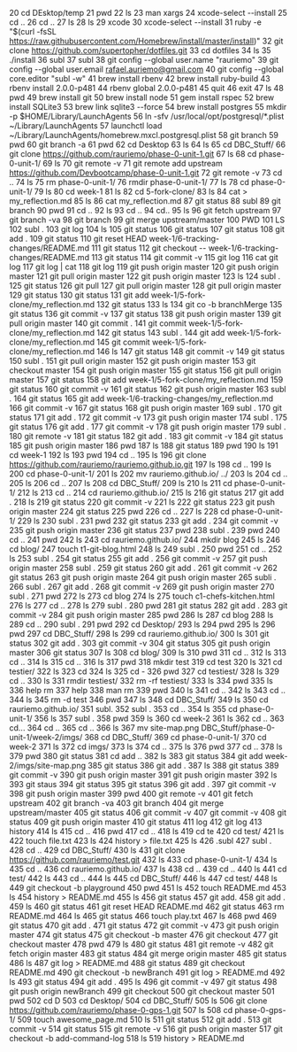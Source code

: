    20  cd DEsktop/temp
   21  pwd
   22  ls
   23  man xargs
   24  xcode-select --install
   25  cd ..
   26  cd ..
   27  ls
   28  ls
   29  xcode
   30  xcode-select --install
   31  ruby -e "$(curl -fsSL https://raw.githubusercontent.com/Homebrew/install/master/install)"
   32  git clone https://github.com/supertopher/dotfiles.git
   33  cd dotfiles
   34  ls
   35  ./install
   36  subl
   37  subl
   38  git config --global user.name "rauriemo"
   39  git config --global user.email rafael.auriemo@gmail.com
   40  git config --global core.editor "subl -w"
   41  brew install rbenv
   42  brew install ruby-build
   43  rbenv install 2.0.0-p481
   44  rbenv global 2.0.0-p481
   45  quit
   46  exit
   47  ls
   48  pwd
   49  brew install git
   50  brew install node
   51  gem install rspec
   52  brew install SQLite3
   53  brew link sqlite3 --force
   54  brew install postgres
   55  mkdir -p $HOME/Library/LaunchAgents
   56  ln -sfv /usr/local/opt/postgresql/*.plist ~/Library/LaunchAgents
   57  launchctl load ~/Library/LaunchAgents/homebrew.mxcl.postgresql.plist
   58  git branch
   59  pwd
   60  git branch -a
   61  pwd
   62  cd Desktop
   63  ls
   64  ls
   65  cd DBC_Stuff/
   66  git clone https://github.com/rauriemo/phase-0-unit-1.git
   67  ls
   68  cd phase-0-unit-1/
   69  ls
   70  git remote -v
   71  git remote add upstream https://github.com/Devbootcamp/phase-0-unit-1.git
   72  git remote -v
   73  cd ..
   74  ls
   75  rm phase-0-unit-1/
   76  rmdir phase-0-unit-1/
   77  ls
   78  cd phase-0-unit-1/
   79  ls
   80  cd week-1
   81  ls
   82  cd 5-fork-clone/
   83  ls
   84  cat > my_reflection.md 
   85  ls
   86  cat my_reflection.md 
   87  git status
   88  subl
   89  git branch
   90  pwd
   91  cd ..
   92  ls
   93  cd ..
   94   cd..
   95  ls
   96  git fetch upstream
   97  git branch -va
   98  git branch
   99  git merge upstream/master
  100  PWD
  101  LS
  102  subl .
  103  git log
  104  ls
  105  git status
  106  git status
  107  git status
  108  git add .
  109  git status
  110  git reset HEAD week-1/6-tracking-changes/README.md 
  111  git status
  112  git checkout -- week-1/6-tracking-changes/README.md 
  113  git status
  114  git commit -v
  115  git log
  116  cat git log
  117  git log | cat
  118  git log
  119  git push origin master
  120  git push origin master
  121  git pull origin master
  122  git push origin master
  123  ls
  124  subl .
  125  git status
  126  git pull
  127  git pull origin master
  128  git pull origin master
  129  git status
  130  git status
  131  git add week-1/5-fork-clone/my_reflection.md 
  132  git status
  133  ls
  134  git co -b branchMerge
  135  git status
  136  git commit -v
  137  git status
  138  git push origin master
  139  git pull origin master
  140  git commit .
  141  git commit week-1/5-fork-clone/my_reflection.md 
  142  git status
  143  subl .
  144  git add week-1/5-fork-clone/my_reflection.md 
  145  git commit week-1/5-fork-clone/my_reflection.md 
  146  ls
  147  git status
  148  git commit -v
  149  git status
  150  subl .
  151  git pull origin master
  152  git push origin master
  153  git checkout master
  154  git push origin master
  155  git status
  156  git pull origin master
  157  git status
  158  git add week-1/5-fork-clone/my_reflection.md 
  159  git status
  160  git commit -v
  161  git status
  162  git push origin master
  163  subl .
  164  git status
  165  git add week-1/6-tracking-changes/my_reflection.md 
  166  git commit -v
  167  git status
  168  git push origin master
  169  subl .
  170  git status
  171  git add .
  172  git commit -v
  173  git push origin master
  174  subl .
  175  git status
  176  git add .
  177  git commit -v
  178  git push origin master
  179  subl .
  180  git remote -v
  181  git status
  182  git add .
  183  git commit -v
  184  git status
  185  git push origin master
  186  pwd
  187  ls
  188  git status
  189  pwd
  190  ls
  191  cd week-1
  192  ls
  193  pwd
  194  cd ..
  195  ls
  196  git clone https://github.com/rauriemo/rauriemo.github.io.git
  197  ls
  198  cd ..
  199  ls
  200  cd phase-0-unit-1/
  201  ls
  202  mv rauriemo.github.io/ ../
  203  ls
  204  cd ..
  205  ls
  206  cd ..
  207  ls
  208  cd DBC_Stuff/
  209  ls
  210  ls
  211  cd phase-0-unit-1/
  212  ls
  213  cd ..
  214  cd rauriemo.github.io/
  215  ls
  216  git status
  217  git add .
  218  ls
  219  git status
  220  git commit -v
  221  ls
  222  git status
  223  git push origin master
  224  git status
  225  pwd
  226  cd ..
  227  ls
  228  cd phase-0-unit-1/
  229  ls
  230  subl .
  231  pwd
  232  git status
  233  git add .
  234  git commit -v
  235  git push origin master
  236  git status
  237  pwd
  238  subl .
  239  pwd
  240  cd ..
  241  pwd
  242  ls
  243  cd rauriemo.github.io/
  244  mkdir blog
  245  ls
  246  cd blog/
  247  touch t1-git-blog.html
  248  ls
  249  subl .
  250  pwd
  251  cd ..
  252  ls
  253  subl .
  254  git status
  255  git add .
  256  git commit -v
  257  git push origin master
  258  subl .
  259  git status
  260  git add .
  261  git commit -v
  262  git status
  263  git push origin maste
  264  git push origin master
  265  subli .
  266  subl .
  267  git add .
  268  git commit -v
  269  git push origin master
  270  subl .
  271  pwd
  272  ls
  273  cd blog
  274  ls
  275  touch c1-chefs-kitchen.html
  276  ls
  277  cd ..
  278  ls
  279  subl .
  280  pwd
  281  git status
  282  git add .
  283  git commit -v
  284  git push origin master
  285  pwd
  286  ls
  287  cd blog
  288  ls
  289  cd ..
  290  subl .
  291  pwd
  292  cd Desktop/
  293  ls
  294  pwd
  295  ls
  296  pwd
  297  cd DBC_Stuff/
  298  ls
  299  cd rauriemo.github.io/
  300  ls
  301  git status
  302  git add .
  303  git commit -v
  304  git status
  305  git push origin master
  306  git status
  307  ls
  308  cd blog/
  309  ls
  310  pwd
  311  cd ..
  312  ls
  313  cd ..
  314  ls
  315  cd ..
  316  ls
  317  pwd
  318  mkdir test
  319  cd test
  320  ls
  321  cd testier/
  322  ls
  323  cd 
  324  ls
  325  cd -
  326  pwd
  327  cd testiest/
  328  ls
  329  cd ..
  330  ls
  331  rmdir testiest/
  332  rm -rf testiest/
  333  ls
  334  pwd
  335  ls
  336  help rm
  337  help
  338  man rm
  339  pwd
  340  ls
  341  cd ..
  342  ls
  343  cd ..
  344  ls
  345  rm -d test
  346  pwd
  347  ls
  348  cd DBC_Stuff/
  349  ls
  350  cd rauriemo.github.io/
  351  subl.
  352  subl .
  353  cd ..
  354  ls
  355  cd phase-0-unit-1/
  356  ls
  357  subl .
  358  pwd
  359  ls
  360  cd week-2
  361  ls
  362  cd ..
  363  cd...
  364  cd ..
  365  cd ..
  366  ls
  367  mv site-map.png DBC_Stuff/phase-0-unit-1/week-2/imgs/
  368  cd DBC_Stuff/
  369  cd phase-0-unit-1/
  370  cd week-2
  371  ls
  372  cd imgs/
  373  ls
  374  cd ..
  375  ls
  376  pwd
  377  cd ..
  378  ls
  379  pwd
  380  git status
  381  cd add ..
  382  ls
  383  git status
  384  git add week-2/imgs/site-map.png
  385  git status
  386  git add .
  387  ls
  388  git status
  389  git commit -v
  390  git push origin master
  391  git push origin master
  392  ls
  393  git staus
  394  git status
  395  git status
  396  git add .
  397  git commit -v
  398  git push origin master
  399  pwd
  400  git remote -v
  401  git fetch upstream 
  402  git branch -va
  403  git branch
  404  git merge upstream/master
  405  git status
  406  git commit -v
  407  git commit -v
  408  git status
  409  git push origin master
  410  git status
  411  log
  412  git log
  413  history
  414  ls
  415  cd ..
  416  pwd
  417  cd ..
  418  ls
  419  cd te
  420  cd test/
  421  ls
  422  touch file.txt
  423  ls
  424  history > file.txt
  425  ls
  426  .subl
  427  subl .
  428  cd ..
  429  cd DBC_Stuff/
  430  ls
  431  git clone https://github.com/rauriemo/test.git
  432  ls
  433  cd phase-0-unit-1/
  434  ls
  435  cd ..
  436  cd rauriemo.github.io/
  437  ls
  438  cd ..
  439  cd ..
  440  ls
  441  cd test/
  442  ls
  443  cd ..
  444  ls
  445  cd DBC_Stuff/
  446  ls
  447  cd test/
  448  ls
  449  git checkout -b playground
  450  pwd
  451  ls
  452  touch README.md
  453  ls
  454  history > README.md 
  455  ls
  456  git status
  457  git add.
  458  git add .
  459  ls
  460  git status
  461  git reset HEAD README.md
  462  git status
  463  rm README.md 
  464  ls
  465  git status
  466  touch play.txt
  467  ls
  468  pwd
  469  git status
  470  git add .
  471  git status
  472  git commit -v
  473  git push origin master
  474  git status
  475  git checkout -b master
  476  git checkout
  477  git checkout master
  478  pwd
  479  ls
  480  git status
  481  git remote -v
  482  git fetch origin master
  483  git status
  484  git merge origin master
  485  git status
  486  ls
  487  git log > README.md
  488  git status
  489  git checkout README.md
  490  git checkout -b newBranch
  491  git log > README.md
  492  ls
  493  git status
  494  git add .
  495  ls
  496  git commit -v
  497  git status
  498  git push origin newBranch
  499  git checkout
  500  git checkout master
  501  pwd
  502  cd D
  503  cd Desktop/
  504  cd DBC_Stuff/
  505  ls
  506  git clone https://github.com/rauriemo/phase-0-gps-1.git
  507  ls
  508  cd phase-0-gps-1/
  509  touch awesome_page.md
  510  ls
  511  git status
  512  git add .
  513  git commit -v
  514  git status
  515  git remote -v
  516  git push origin master
  517  git checkout  -b add-command-log
  518  ls
  519  history > README.md 
